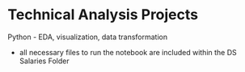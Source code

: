# Technical Analysis Projects
Python - EDA, visualization, data transformation
- all necessary files to run the notebook are included within the DS Salaries Folder
